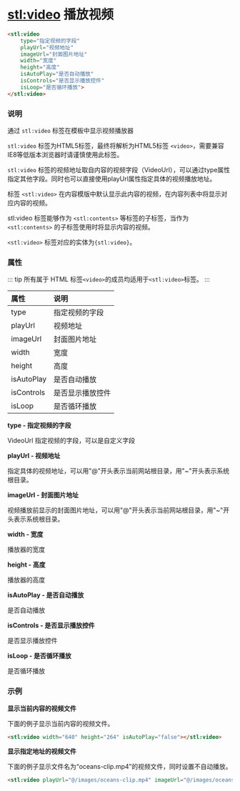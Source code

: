 # <stl:video> 播放视频

```html
<stl:video
    type="指定视频的字段"
    playUrl="视频地址"
    imageUrl="封面图片地址"
    width="宽度"
    height="高度"
    isAutoPlay="是否自动播放"
    isControls="是否显示播放控件"
    isLoop="是否循环播放">
</stl:video>
```

### 说明

通过 `stl:video` 标签在模板中显示视频播放器

`stl:video` 标签为HTML5标签，最终将解析为HTML5标签 `<video>`，需要兼容IE8等低版本浏览器时请谨慎使用此标签。

`stl:video` 标签的视频地址取自内容的视频字段（VideoUrl），可以通过type属性指定其他字段。同时也可以直接使用playUrl属性指定具体的视频播放地址。

标签 `<stl:video>` 在内容模版中默认显示此内容的视频，在内容列表中将显示对应内容的视频。

stl:video 标签能够作为 `<stl:contents>` 等标签的子标签，当作为` <stl:contents>` 的子标签使用时将显示内容的视频。

`<stl:video>` 标签对应的实体为`{stl:video}`。

### 属性

::: tip
所有属于 HTML 标签`<video>`的成员均适用于`<stl:video>`标签。
:::

| 属性 | 说明 |
|:------|:-----|
| type | 指定视频的字段 |
| playUrl | 视频地址 |
| imageUrl | 封面图片地址 |
| width | 宽度 |
| height | 高度 |
| isAutoPlay | 是否自动播放 |
| isControls | 是否显示播放控件 |
| isLoop | 是否循环播放 |

**type - 指定视频的字段**

VideoUrl 指定视频的字段，可以是自定义字段

**playUrl - 视频地址**

指定具体的视频地址，可以用"@"开头表示当前网站根目录，用"~"开头表示系统根目录。

**imageUrl - 封面图片地址**

视频播放前显示的封面图片地址，可以用"@"开头表示当前网站根目录，用"~"开头表示系统根目录。

**width - 宽度**

播放器的宽度

**height - 高度**

播放器的高度

**isAutoPlay - 是否自动播放**

是否自动播放

**isControls - 是否显示播放控件**

是否显示播放控件

**isLoop - 是否循环播放**

是否循环播放

### 示例

**显示当前内容的视频文件**

下面的例子显示当前内容的视频文件。

```html
<stl:video width="640" height="264" isAutoPlay="false"></stl:video>
```

**显示指定地址的视频文件**

下面的例子显示文件名为“oceans-clip.mp4”的视频文件，同时设置不自动播放。

```html
<stl:video playUrl="@/images/oceans-clip.mp4" imageUrl="@/images/oceans-clip.png" width="640" height="264" isAutoPlay="false"></stl:video>
```
